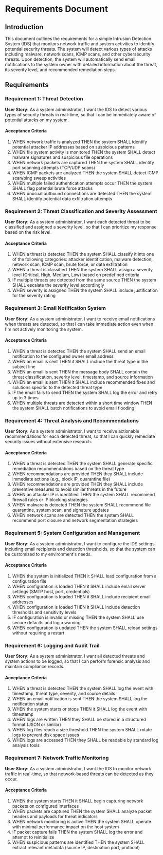 # Requirements Document

## Introduction

This document outlines the requirements for a simple Intrusion Detection System (IDS) that monitors network traffic and system activities to identify potential security threats. The system will detect various types of attacks including malware, network scans, ICMP scans, and other cybersecurity threats. Upon detection, the system will automatically send email notifications to the system owner with detailed information about the threat, its severity level, and recommended remediation steps.

## Requirements

### Requirement 1: Threat Detection

**User Story:** As a system administrator, I want the IDS to detect various types of security threats in real-time, so that I can be immediately aware of potential attacks on my system.

#### Acceptance Criteria

1. WHEN network traffic is analyzed THEN the system SHALL identify potential attacker IP addresses based on suspicious patterns
2. WHEN file system activity is monitored THEN the system SHALL detect malware signatures and suspicious file operations
3. WHEN network packets are captured THEN the system SHALL identify port scanning attempts (TCP/UDP scans)
4. WHEN ICMP packets are analyzed THEN the system SHALL detect ICMP scan/ping sweep activities
5. WHEN multiple failed authentication attempts occur THEN the system SHALL flag potential brute force attacks
6. WHEN unusual outbound connections are detected THEN the system SHALL identify potential data exfiltration attempts

### Requirement 2: Threat Classification and Severity Assessment

**User Story:** As a system administrator, I want each detected threat to be classified and assigned a severity level, so that I can prioritize my response based on the risk level.

#### Acceptance Criteria

1. WHEN a threat is detected THEN the system SHALL classify it into one of the following categories: attacker identification, malware detection, network scan, ICMP scan, brute force, or data exfiltration
2. WHEN a threat is classified THEN the system SHALL assign a severity level (Critical, High, Medium, Low) based on predefined criteria
3. IF multiple threats are detected from the same source THEN the system SHALL escalate the severity level accordingly
4. WHEN severity is assigned THEN the system SHALL include justification for the severity rating

### Requirement 3: Email Notification System

**User Story:** As a system administrator, I want to receive email notifications when threats are detected, so that I can take immediate action even when I'm not actively monitoring the system.

#### Acceptance Criteria

1. WHEN a threat is detected THEN the system SHALL send an email notification to the configured owner email address
2. WHEN an email is sent THEN it SHALL include the threat type in the subject line
3. WHEN an email is sent THEN the message body SHALL contain the threat classification, severity level, timestamp, and source information
4. WHEN an email is sent THEN it SHALL include recommended fixes and solutions specific to the detected threat type
5. IF the email fails to send THEN the system SHALL log the error and retry up to 3 times
6. WHEN multiple threats are detected within a short time window THEN the system SHALL batch notifications to avoid email flooding

### Requirement 4: Threat Analysis and Recommendations

**User Story:** As a system administrator, I want to receive actionable recommendations for each detected threat, so that I can quickly remediate security issues without extensive research.

#### Acceptance Criteria

1. WHEN a threat is detected THEN the system SHALL generate specific remediation recommendations based on the threat type
2. WHEN recommendations are provided THEN they SHALL include immediate actions (e.g., block IP, quarantine file)
3. WHEN recommendations are provided THEN they SHALL include preventive measures to avoid similar threats in the future
4. WHEN an attacker IP is identified THEN the system SHALL recommend firewall rules or IP blocking strategies
5. WHEN malware is detected THEN the system SHALL recommend file quarantine, system scan, and signature updates
6. WHEN network scans are detected THEN the system SHALL recommend port closure and network segmentation strategies

### Requirement 5: System Configuration and Management

**User Story:** As a system administrator, I want to configure the IDS settings including email recipients and detection thresholds, so that the system can be customized to my environment's needs.

#### Acceptance Criteria

1. WHEN the system is initialized THEN it SHALL load configuration from a configuration file
2. WHEN configuration is loaded THEN it SHALL include email server settings (SMTP host, port, credentials)
3. WHEN configuration is loaded THEN it SHALL include recipient email addresses
4. WHEN configuration is loaded THEN it SHALL include detection thresholds and sensitivity levels
5. IF configuration is invalid or missing THEN the system SHALL use secure defaults and log a warning
6. WHEN configuration is updated THEN the system SHALL reload settings without requiring a restart

### Requirement 6: Logging and Audit Trail

**User Story:** As a system administrator, I want all detected threats and system actions to be logged, so that I can perform forensic analysis and maintain compliance records.

#### Acceptance Criteria

1. WHEN a threat is detected THEN the system SHALL log the event with timestamp, threat type, severity, and source details
2. WHEN an email notification is sent THEN the system SHALL log the notification status
3. WHEN the system starts or stops THEN it SHALL log the event with timestamp
4. WHEN logs are written THEN they SHALL be stored in a structured format (JSON or similar)
5. WHEN log files reach a size threshold THEN the system SHALL rotate logs to prevent disk space issues
6. WHEN logs are accessed THEN they SHALL be readable by standard log analysis tools

### Requirement 7: Network Traffic Monitoring

**User Story:** As a system administrator, I want the IDS to monitor network traffic in real-time, so that network-based threats can be detected as they occur.

#### Acceptance Criteria

1. WHEN the system starts THEN it SHALL begin capturing network packets on configured interfaces
2. WHEN packets are captured THEN the system SHALL analyze packet headers and payloads for threat indicators
3. WHEN network monitoring is active THEN the system SHALL operate with minimal performance impact on the host system
4. IF packet capture fails THEN the system SHALL log the error and attempt to reinitialize
5. WHEN suspicious patterns are identified THEN the system SHALL extract relevant metadata (source IP, destination port, protocol)

